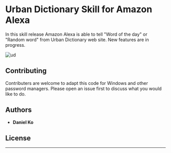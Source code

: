 # Urban Dictionary Skill for Amazon Alexa

In this skill release Amazon Alexa is able to tell "Word of the day" or "Random word" from Urban Dictionary web site.
New features are in progress.

![ud](https://user-images.githubusercontent.com/23553118/88677190-431caa00-d0ed-11ea-9314-cbf0751c39a0.jpg)

## Contributing

Contributers are welcome to adapt this code for Windows and other password managers. Please open an issue first to discuss what you would like to do.


## Authors

* **Daniel Ko** 



## License

---

